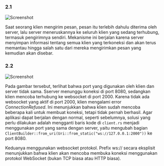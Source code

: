 ### 2.1

![Screenshot](/public/2.1.png)

Saat seorang klien mengirim pesan, pesan itu terlebih dahulu diterima oleh server, lalu server meneruskannya ke seluruh klien yang sedang terhubung, termasuk pengirimnya sendiri. Mekanisme ini berjalan karena server menyimpan informasi tentang semua klien yang terkoneksi dan akan terus memantau hingga salah satu dari mereka mengirimkan pesan yang kemudian akan disebar.


### 2.2

![Screenshot](/public/2.2.png)

Pada gambar tersebut, terlihat bahwa port yang digunakan oleh klien dan server tidak sama. Sserver menunggu koneksi di port 8080, sedangkan klien mencoba terhubung ke websocket di port 2000. Karena tidak ada websocket yang aktif di port 2000, klien mengalami error *ConnectionRefused*. Ini menunjukkan bahwa klien sudah mencoba beberapa kali untuk membuat koneksi, tetapi tidak pernah berhasil. Agar aplikasi dapat berjalan dengan normal, seperti sebelumnya, solusi yang perlu dilakukan adalah mengganti baris kode di `client.rs` menjadi menggunakan port yang sama dengan server, yaitu mengubah bagian `ClientBuilder::from_uri(Uri::from_static("ws://127.0.0.1:2000"))` ke port 8080. 

Keduanya menggunakan websocket protokol. Prefix ws:// secara eksplisit menunjukkan bahwa klien akan mencoba membuka koneksi menggunakan protokol WebSocket (bukan TCP biasa atau HTTP biasa).
